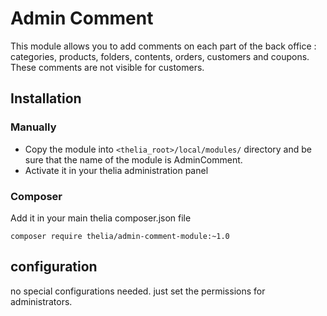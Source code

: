 # Admin Comment

This module allows you to add comments on each part of the back office : categories, products, folders, contents,
 orders, customers and coupons.
These comments are not visible for customers. 
   
## Installation
 
### Manually

* Copy the module into ```<thelia_root>/local/modules/``` directory and be sure that the name of the 
    module is AdminComment.
* Activate it in your thelia administration panel

### Composer

Add it in your main thelia composer.json file

```
composer require thelia/admin-comment-module:~1.0
```

## configuration

no special configurations needed. just set the permissions for administrators.

